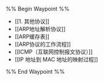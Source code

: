 %% Begin Waypoint %%
- [[1. 其他协议]]
- [[ARP地址解析协议]]
- [[ARP缓存表]]
- [[ARP协议的工作流程]]
- [[ICMP（互联网控制报文协议）]]
- [[IP 地址到 MAC 地址的映射过程]]

%% End Waypoint %%